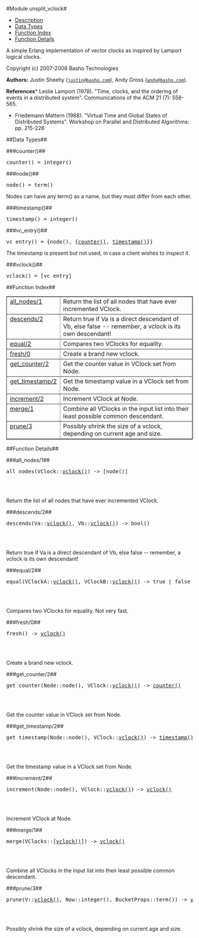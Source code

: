 

#Module unsplit_vclock#
* [Description](#description)
* [Data Types](#types)
* [Function Index](#index)
* [Function Details](#functions)


A simple Erlang implementation of vector clocks as inspired by Lamport logical clocks.



Copyright (c) 2007-2008 Basho Technologies

__Authors:__ Justin Sheehy ([`justin@basho.com`](mailto:justin@basho.com)), Andy Gross ([`andy@basho.com`](mailto:andy@basho.com)).

__References__* Leslie Lamport (1978). "Time, clocks, and the ordering of events in a distributed system". Communications of the ACM 21 (7): 558-565.
* Friedemann Mattern (1988). "Virtual Time and Global States of Distributed Systems". Workshop on Parallel and Distributed Algorithms: pp. 215-226

<a name="types"></a>

##Data Types##




###<a name="type-counter">counter()</a>##



<pre>counter() = integer()</pre>



###<a name="type-node">node()</a>##



<pre>node() = term()</pre>


Nodes can have any term() as a name, but they must differ from each other.


###<a name="type-timestamp">timestamp()</a>##



<pre>timestamp() = integer()</pre>



###<a name="type-vc_entry">vc_entry()</a>##



<pre>vc_entry() = {node(), {<a href="#type-counter">counter()</a>, <a href="#type-timestamp">timestamp()</a>}}</pre>


The timestamp is present but not used, in case a client wishes to inspect it.


###<a name="type-vclock">vclock()</a>##



<pre>vclock() = [vc_entry]</pre>
<a name="index"></a>

##Function Index##


<table width="100%" border="1" cellspacing="0" cellpadding="2" summary="function index"><tr><td valign="top"><a href="#all_nodes-1">all_nodes/1</a></td><td>Return the list of all nodes that have ever incremented VClock.</td></tr><tr><td valign="top"><a href="#descends-2">descends/2</a></td><td>Return true if Va is a direct descendant of Vb, else false -- remember, a vclock is its own descendant!</td></tr><tr><td valign="top"><a href="#equal-2">equal/2</a></td><td>Compares two VClocks for equality.</td></tr><tr><td valign="top"><a href="#fresh-0">fresh/0</a></td><td>Create a brand new vclock.</td></tr><tr><td valign="top"><a href="#get_counter-2">get_counter/2</a></td><td>Get the counter value in VClock set from Node.</td></tr><tr><td valign="top"><a href="#get_timestamp-2">get_timestamp/2</a></td><td>Get the timestamp value in a VClock set from Node.</td></tr><tr><td valign="top"><a href="#increment-2">increment/2</a></td><td>Increment VClock at Node.</td></tr><tr><td valign="top"><a href="#merge-1">merge/1</a></td><td>Combine all VClocks in the input list into their least possible
common descendant.</td></tr><tr><td valign="top"><a href="#prune-3">prune/3</a></td><td>Possibly shrink the size of a vclock, depending on current age and size.</td></tr></table>


<a name="functions"></a>

##Function Details##

<a name="all_nodes-1"></a>

###all_nodes/1##




<pre>all_nodes(VClock::<a href="#type-vclock">vclock()</a>) -> [node()]</pre>
<br></br>




Return the list of all nodes that have ever incremented VClock.<a name="descends-2"></a>

###descends/2##




<pre>descends(Va::<a href="#type-vclock">vclock()</a>, Vb::<a href="#type-vclock">vclock()</a>) -> bool()</pre>
<br></br>




Return true if Va is a direct descendant of Vb, else false -- remember, a vclock is its own descendant!<a name="equal-2"></a>

###equal/2##




<pre>equal(VClockA::<a href="#type-vclock">vclock()</a>, VClockB::<a href="#type-vclock">vclock()</a>) -> true | false</pre>
<br></br>




Compares two VClocks for equality.
Not very fast.<a name="fresh-0"></a>

###fresh/0##




<pre>fresh() -> <a href="#type-vclock">vclock()</a></pre>
<br></br>




Create a brand new vclock.<a name="get_counter-2"></a>

###get_counter/2##




<pre>get_counter(Node::node(), VClock::<a href="#type-vclock">vclock()</a>) -> <a href="#type-counter">counter()</a></pre>
<br></br>




Get the counter value in VClock set from Node.<a name="get_timestamp-2"></a>

###get_timestamp/2##




<pre>get_timestamp(Node::node(), VClock::<a href="#type-vclock">vclock()</a>) -> <a href="#type-timestamp">timestamp()</a></pre>
<br></br>




Get the timestamp value in a VClock set from Node.<a name="increment-2"></a>

###increment/2##




<pre>increment(Node::node(), VClock::<a href="#type-vclock">vclock()</a>) -> <a href="#type-vclock">vclock()</a></pre>
<br></br>




Increment VClock at Node.<a name="merge-1"></a>

###merge/1##




<pre>merge(VClocks::[<a href="#type-vclock">vclock()</a>]) -> <a href="#type-vclock">vclock()</a></pre>
<br></br>




Combine all VClocks in the input list into their least possible
common descendant.<a name="prune-3"></a>

###prune/3##




<pre>prune(V::<a href="#type-vclock">vclock()</a>, Now::integer(), BucketProps::term()) -> <a href="#type-vclock">vclock()</a></pre>
<br></br>




Possibly shrink the size of a vclock, depending on current age and size.